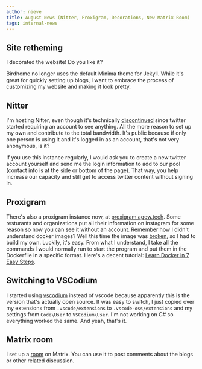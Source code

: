 ```yaml
---
author: nieve
title: August News (Nitter, Proxigram, Decorations, New Matrix Room)
tags: internal-news
---
```

## Site retheming

I decorated the website! Do you like it?

Birdhome no longer uses the default Minima theme for Jekyll. While it's great for quickly setting up blogs, I want to embrace the process of customizing my website and making it look pretty.

## Nitter
I'm hosting Nitter, even though it's technically [discontinued](https://status.d420.de/rip) since twitter started requiring an account to see anything. All the more reason to set up my own and contribute to the total bandwidth. It's public because if only one person is using it and it's logged in as an account, that's not very anonymous, is it? 

If you use this instance regularly, I would ask you to create a new twitter account yourself and send me the login information to add to our pool (contact info is at the side or bottom of the page). That way, you help increase our capacity and still get to access twitter content without signing in.

## Proxigram

There's also a proxigram instance now, at [proxigram.agew.tech](https://proxigram.agew.tech/). Some resturants and organizations put all their information on instagram for some reason so now you can see it without an account. Remember how I didn't understand docker images? Well this time the image was [broken](https://codeberg.org/proxigram/proxigram/issues/42), so I had to build my own. Luckily, it's easy. From what I understand, I take all the commands I would normally run to start the program and put them in the Dockerfile in a specific format. Here's a decent tutorial: [Learn Docker in 7 Easy Steps](https://piped.agew.tech/watch?v=gAkwW2tuIqE).

## Switching to VSCodium

I started using [vscodium](https://vscodium.com/) instead of vscode because apparently this is the version that's actually open source. It was easy to switch, I just copied over my extensions from `.vscode/extensions` to `.vscode-oss/extensions` and my settings from `Code\User` to `VSCodium\User`. I'm not working on C# so everything worked the same. And yeah, that's it.


## Matrix room

I set up a [room](https://matrix.to/#/#duckgalaxy:matrix.org) on Matrix. You can use it to post comments about the blogs or other related discussion.




